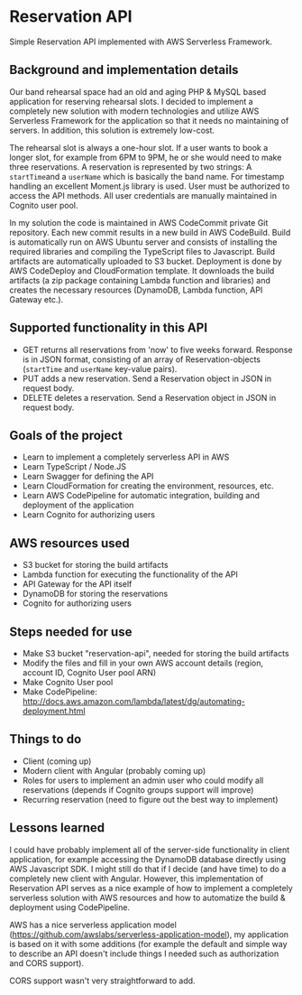 # Reservation API

Simple Reservation API implemented with AWS Serverless Framework.

## Background and implementation details
Our band rehearsal space had an old and aging PHP & MySQL based application for reserving rehearsal slots. I decided to implement a completely new solution with modern technologies and utilize AWS Serverless Framework for the application so that it needs no maintaining of servers. In addition, this solution is extremely low-cost.

The rehearsal slot is always a one-hour slot. If a user wants to book a longer slot, for example from 6PM to 9PM, he or she would need to make three reservations. A reservation is represented by two strings: A `startTime`and a `userName` which is basically the band name. For timestamp handling an excellent Moment.js library is used. User must be authorized to access the API methods. All user credentials are manually maintained in Cognito user pool.

In my solution the code is maintained in AWS CodeCommit private Git repository. Each new commit results in a new build in AWS CodeBuild. Build is automatically run on AWS Ubuntu server and consists of installing the required libraries and compiling the TypeScript files to Javascript. Build artifacts are automatically uploaded to S3 bucket. Deployment is done by AWS CodeDeploy and CloudFormation template. It downloads the build artifacts (a zip package containing Lambda function and libraries) and creates the necessary resources (DynamoDB, Lambda function, API Gateway etc.).

## Supported functionality in this API
- GET returns all reservations from 'now' to five weeks forward. Response is in JSON format, consisting of an array of Reservation-objects (`startTime` and `userName` key-value pairs).
- PUT adds a new reservation. Send a Reservation object in JSON in request body.
- DELETE deletes a reservation. Send a Reservation object in JSON in request body.

## Goals of the project
- Learn to implement a completely serverless API in AWS
- Learn TypeScript / Node.JS
- Learn Swagger for defining the API
- Learn CloudFormation for creating the environment, resources, etc.
- Learn AWS CodePipeline for automatic integration, building and deployment of the application
- Learn Cognito for authorizing users

## AWS resources used
- S3 bucket for storing the build artifacts
- Lambda function for executing the functionality of the API
- API Gateway for the API itself
- DynamoDB for storing the reservations
- Cognito for authorizing users

## Steps needed for use
- Make S3 bucket "reservation-api", needed for storing the build artifacts
- Modify the files and fill in your own AWS account details (region, account ID, Cognito User pool ARN)
- Make Cognito User pool
- Make CodePipeline: http://docs.aws.amazon.com/lambda/latest/dg/automating-deployment.html

## Things to do
- Client (coming up)
- Modern client with Angular (probably coming up)
- Roles for users to implement an admin user who could modify all reservations (depends if Cognito groups support will improve)
- Recurring reservation (need to figure out the best way to implement)

## Lessons learned
I could have probably implement all of the server-side functionality in client application, for example accessing the DynamoDB database directly using AWS Javascript SDK. I might still do that if I decide (and have time) to do a completely new client with Angular. However, this implementation of Reservation API serves as a nice example of how to implement a completely serverless solution with AWS resources and how to automatize the build & deployment using CodePipeline.

AWS has a nice serverless application model (https://github.com/awslabs/serverless-application-model), my application is based on it with some additions (for example the default and simple way to describe an API doesn't include things I needed such as authorization and CORS support).

CORS support wasn't very straightforward to add.